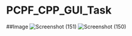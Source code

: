 # PCPF_CPP_GUI_Task
##Image
![Screenshot (151)](https://user-images.githubusercontent.com/80933048/137520974-6dd671f4-3599-449b-a31c-adcf437fbbd4.png)
![Screenshot (150)](https://user-images.githubusercontent.com/80933048/137520978-b1e4a2ae-3d26-42df-b088-1fefef0ffc01.png)
